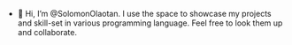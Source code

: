 - 👋 Hi, I’m @SolomonOlaotan. I use the space to showcase my projects and skill-set in various programming language. Feel free to look them up and collaborate.

<!---
SolomonOlaotan/SolomonOlaotan is a ✨ special ✨ repository because its `README.md` (this file) appears on your GitHub profile.
You can click the Preview link to take a look at your changes.
--->
